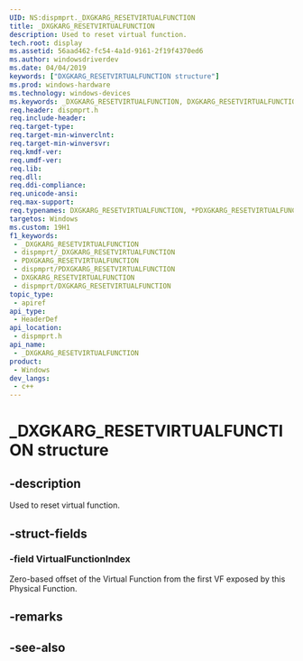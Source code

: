 ```yaml
---
UID: NS:dispmprt._DXGKARG_RESETVIRTUALFUNCTION
title: _DXGKARG_RESETVIRTUALFUNCTION
description: Used to reset virtual function.
tech.root: display
ms.assetid: 56aad462-fc54-4a1d-9161-2f19f4370ed6
ms.author: windowsdriverdev
ms.date: 04/04/2019
keywords: ["DXGKARG_RESETVIRTUALFUNCTION structure"]
ms.prod: windows-hardware
ms.technology: windows-devices
ms.keywords: _DXGKARG_RESETVIRTUALFUNCTION, DXGKARG_RESETVIRTUALFUNCTION, *PDXGKARG_RESETVIRTUALFUNCTION,
req.header: dispmprt.h
req.include-header: 
req.target-type: 
req.target-min-winverclnt: 
req.target-min-winversvr: 
req.kmdf-ver: 
req.umdf-ver: 
req.lib: 
req.dll: 
req.ddi-compliance: 
req.unicode-ansi: 
req.max-support: 
req.typenames: DXGKARG_RESETVIRTUALFUNCTION, *PDXGKARG_RESETVIRTUALFUNCTION
targetos: Windows
ms.custom: 19H1
f1_keywords:
 - _DXGKARG_RESETVIRTUALFUNCTION
 - dispmprt/_DXGKARG_RESETVIRTUALFUNCTION
 - PDXGKARG_RESETVIRTUALFUNCTION
 - dispmprt/PDXGKARG_RESETVIRTUALFUNCTION
 - DXGKARG_RESETVIRTUALFUNCTION
 - dispmprt/DXGKARG_RESETVIRTUALFUNCTION
topic_type:
 - apiref
api_type:
 - HeaderDef
api_location:
 - dispmprt.h
api_name:
 - _DXGKARG_RESETVIRTUALFUNCTION
product:
 - Windows
dev_langs:
 - c++
---
```


# _DXGKARG_RESETVIRTUALFUNCTION structure


## -description

Used to reset virtual function.

## -struct-fields

### -field VirtualFunctionIndex

Zero-based offset of the Virtual Function from the first VF exposed by this Physical Function.

## -remarks

## -see-also

